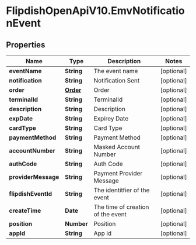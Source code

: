 # FlipdishOpenApiV10.EmvNotificationEvent

## Properties
Name | Type | Description | Notes
------------ | ------------- | ------------- | -------------
**eventName** | **String** | The event name | [optional] 
**notification** | **String** | Notification Sent | [optional] 
**order** | [**Order**](Order.md) | Order | [optional] 
**terminalId** | **String** | TerminalId | [optional] 
**description** | **String** | Description | [optional] 
**expDate** | **String** | Expirey Date | [optional] 
**cardType** | **String** | Card Type | [optional] 
**paymentMethod** | **String** | Payment Method | [optional] 
**accountNumber** | **String** | Masked Account Number | [optional] 
**authCode** | **String** | Auth Code | [optional] 
**providerMessage** | **String** | Payment Provider Message | [optional] 
**flipdishEventId** | **String** | The identitfier of the event | [optional] 
**createTime** | **Date** | The time of creation of the event | [optional] 
**position** | **Number** | Position | [optional] 
**appId** | **String** | App id | [optional] 


